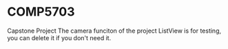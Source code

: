 # COMP5703
Capstone Project
The camera funciton of the project
ListView is for testing, you can delete it if you don't need it.
